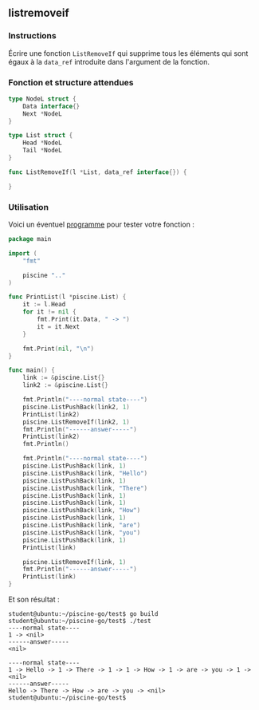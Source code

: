 ## listremoveif

### Instructions

Écrire une fonction `ListRemoveIf` qui supprime tous les éléments qui sont égaux à la `data_ref` introduite dans l'argument de la fonction.

### Fonction et structure attendues

```go
type NodeL struct {
	Data interface{}
	Next *NodeL
}

type List struct {
	Head *NodeL
	Tail *NodeL
}

func ListRemoveIf(l *List, data_ref interface{}) {

}
```

### Utilisation

Voici un éventuel [programme](TODO-LINK) pour tester votre fonction :

```go
package main

import (
	"fmt"

	piscine ".."
)

func PrintList(l *piscine.List) {
	it := l.Head
	for it != nil {
		fmt.Print(it.Data, " -> ")
		it = it.Next
	}

	fmt.Print(nil, "\n")
}

func main() {
	link := &piscine.List{}
	link2 := &piscine.List{}

	fmt.Println("----normal state----")
	piscine.ListPushBack(link2, 1)
	PrintList(link2)
	piscine.ListRemoveIf(link2, 1)
	fmt.Println("------answer-----")
	PrintList(link2)
	fmt.Println()

	fmt.Println("----normal state----")
	piscine.ListPushBack(link, 1)
	piscine.ListPushBack(link, "Hello")
	piscine.ListPushBack(link, 1)
	piscine.ListPushBack(link, "There")
	piscine.ListPushBack(link, 1)
	piscine.ListPushBack(link, 1)
	piscine.ListPushBack(link, "How")
	piscine.ListPushBack(link, 1)
	piscine.ListPushBack(link, "are")
	piscine.ListPushBack(link, "you")
	piscine.ListPushBack(link, 1)
	PrintList(link)

	piscine.ListRemoveIf(link, 1)
	fmt.Println("------answer-----")
	PrintList(link)
}

```

Et son résultat :

```console
student@ubuntu:~/piscine-go/test$ go build
student@ubuntu:~/piscine-go/test$ ./test
----normal state----
1 -> <nil>
------answer-----
<nil>

----normal state----
1 -> Hello -> 1 -> There -> 1 -> 1 -> How -> 1 -> are -> you -> 1 -> <nil>
------answer-----
Hello -> There -> How -> are -> you -> <nil>
student@ubuntu:~/piscine-go/test$
```
